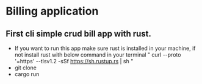 # Billing application

## First cli simple crud bill app with rust.

- If you want to run this app make sure rust is installed in your machine, if not install rust with below command in your terminal " curl --proto '=https' --tlsv1.2 -sSf https://sh.rustup.rs | sh "
- git clone
- cargo run
